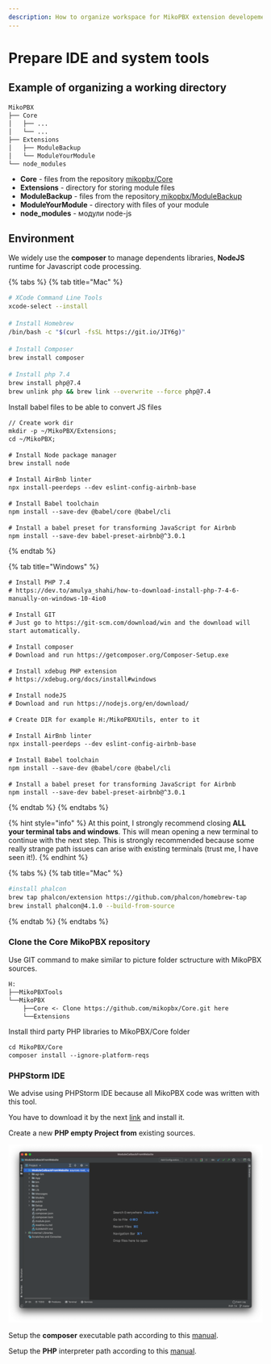 ```yaml
---
description: How to organize workspace for MikoPBX extension developement.
---
```


# Prepare IDE and system tools

## Example of organizing a working directory

```
MikoPBX
├── Core
│   ├── ...
│   └── ...
├── Extensions
│   ├── ModuleBackup
│   └── ModuleYourModule
└── node_modules
```

* **Core** - files from the repository [mikopbx/Core](https://github.com/mikopbx/Core)
* **Extensions** - directory for storing module files
* **ModuleBackup** - files from the repository[ mikopbx/ModuleBackup](https://github.com/mikopbx/ModuleBackup)
* **ModuleYourModule** - directory with files of your module
* **node\_modules** - модули node-js

## Environment



We widely use the **composer** to manage dependents libraries, **NodeJS** runtime for Javascript code processing.

{% tabs %}
{% tab title="Mac" %}
```bash
# XCode Command Line Tools
xcode-select --install

# Install Homebrew
/bin/bash -c "$(curl -fsSL https://git.io/JIY6g)"

# Install Composer
brew install composer

# Install php 7.4
brew install php@7.4
brew unlink php && brew link --overwrite --force php@7.4
```

Install babel files to be able to convert JS files

```
// Create work dir 
mkdir -p ~/MikoPBX/Extensions;
cd ~/MikoPBX;

# Install Node package manager
brew install node

# Install AirBnb linter
npx install-peerdeps --dev eslint-config-airbnb-base

# Install Babel toolchain
npm install --save-dev @babel/core @babel/cli

# Install a babel preset for transforming JavaScript for Airbnb 
npm install --save-dev babel-preset-airbnb@^3.0.1
```
{% endtab %}

{% tab title="Windows" %}
```
# Install PHP 7.4
# https://dev.to/amulya_shahi/how-to-download-install-php-7-4-6-manually-on-windows-10-4io0

# Install GIT
# Just go to https://git-scm.com/download/win and the download will start automatically. 

# Install composer
# Download and run https://getcomposer.org/Composer-Setup.exe

# Install xdebug PHP extension
# https://xdebug.org/docs/install#windows

# Install nodeJS
# Download and run https://nodejs.org/en/download/ 

# Create DIR for example H:/MikoPBXUtils, enter to it

# Install AirBnb linter
npx install-peerdeps --dev eslint-config-airbnb-base

# Install Babel toolchain
npm install --save-dev @babel/core @babel/cli

# Install a babel preset for transforming JavaScript for Airbnb 
npm install --save-dev babel-preset-airbnb@^3.0.1
```
{% endtab %}
{% endtabs %}

{% hint style="info" %}
At this point, I strongly recommend closing **ALL your terminal tabs and windows**. This will mean opening a new terminal to continue with the next step. This is strongly recommended because some really strange path issues can arise with existing terminals (trust me, I have seen it!).
{% endhint %}

{% tabs %}
{% tab title="Mac" %}
```bash
#install phalcon
brew tap phalcon/extension https://github.com/phalcon/homebrew-tap
brew install phalcon@4.1.0 --build-from-source 
```
{% endtab %}
{% endtabs %}

### Clone the Core MikoPBX repository

Use GIT command to make similar to picture folder sctructure with MikoPBX sources.

```
H:
├──MikoPBXTools
└──MikoPBX
    ├──Core <- Clone https://github.com/mikopbx/Core.git here
    └──Extensions
```

Install third party PHP libraries to MikoPBX/Core folder

```
cd MikoPBX/Core
composer install --ignore-platform-reqs 
```

### PHPStorm IDE

We advise using PHPStorm IDE because all MikoPBX code was written with this tool.

You have to download it by the next [link](https://www.jetbrains.com/phpstorm/) and install it.

Create a new **PHP empty Project from** existing sources.

![MikoPBX module structure](<.gitbook/assets/Screenshot 2021-02-04 at 15.24.30.png>)

Setup the **composer** executable path according to this [manual](https://www.jetbrains.com/help/phpstorm/composer-page.html).

Setup the **PHP** interpreter path according to this [manual](https://www.jetbrains.com/help/phpstorm/configuring-local-interpreter.html).

